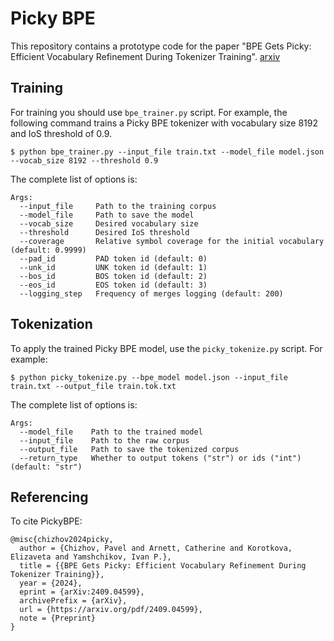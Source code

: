 # Picky BPE

This repository contains a prototype code for the paper "BPE Gets Picky: Efficient Vocabulary Refinement
During Tokenizer Training". [arxiv](https://arxiv.org)

## Training

For training you should use `bpe_trainer.py` script. For example, the following command trains a 
Picky BPE tokenizer with vocabulary size 8192 and IoS threshold of 0.9.

```
$ python bpe_trainer.py --input_file train.txt --model_file model.json --vocab_size 8192 --threshold 0.9
```

The complete list of options is:

```
Args:
  --input_file     Path to the training corpus
  --model_file     Path to save the model
  --vocab_size     Desired vocabulary size
  --threshold      Desired IoS threshold
  --coverage       Relative symbol coverage for the initial vocabulary (default: 0.9999)
  --pad_id         PAD token id (default: 0)
  --unk_id         UNK token id (default: 1)
  --bos_id         BOS token id (default: 2)
  --eos_id         EOS token id (default: 3)
  --logging_step   Frequency of merges logging (default: 200)
```

## Tokenization

To apply the trained Picky BPE model, use the `picky_tokenize.py` script. For example:

```
$ python picky_tokenize.py --bpe_model model.json --input_file train.txt --output_file train.tok.txt
```

The complete list of options is:

```
Args:
  --model_file    Path to the trained model
  --input_file    Path to the raw corpus
  --output_file   Path to save the tokenized corpus
  --return_type   Whether to output tokens ("str") or ids ("int") (default: "str")
```

## Referencing

To cite PickyBPE:

```
@misc{chizhov2024picky,
  author = {Chizhov, Pavel and Arnett, Catherine and Korotkova, Elizaveta and Yamshchikov, Ivan P.},
  title = {{BPE Gets Picky: Efficient Vocabulary Refinement During Tokenizer Training}},
  year = {2024},
  eprint = {arXiv:2409.04599},
  archivePrefix = {arXiv},
  url = {https://arxiv.org/pdf/2409.04599},
  note = {Preprint}
}
```
